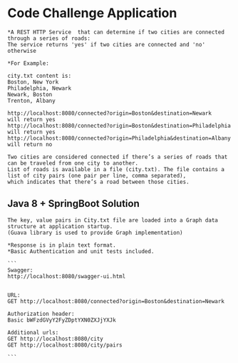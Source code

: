 # Code Challenge Application
	*A REST HTTP Service  that can determine if two cities are connected through a series of roads:
	The service returns 'yes' if two cities are connected and 'no' otherwise
	
	*For Example:
	
	city.txt content is:
	Boston, New York
	Philadelphia, Newark
	Newark, Boston
	Trenton, Albany
	
	http://localhost:8080/connected?origin=Boston&destination=Newark
	will return yes
	http://localhost:8080/connected?origin=Boston&destination=Philadelphia
	will return yes
	http://localhost:8080/connected?origin=Philadelphia&destination=Albany
	will return no
	
	Two cities are considered connected if there’s a series of roads that can be traveled from one city to another.
	List of roads is available in a file (city.txt). The file contains a list of city pairs (one pair per line, comma separated), 
	which indicates that there’s a road between those cities.
	
	 
## Java 8 + SpringBoot Solution
	The key, value pairs in City.txt file are loaded into a Graph data structure at application startup.
	(Guava library is used to provide Graph implementation)
	
	*Response is in plain text format.
	*Basic Authentication and unit tests included.
	
	```
	Swagger:
	http://localhost:8080/swagger-ui.html
	
	
	URL:
	GET http://localhost:8080/connected?origin=Boston&destination=Newark
	
	Authorization header:
	Basic bWFzdGVyY2FyZDptYXN0ZXJjYXJk 
	
	Additional urls:
	GET http://localhost:8080/city
	GET http://localhost:8080/city/pairs

	```

